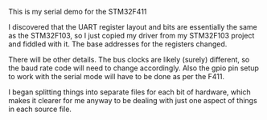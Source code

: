 This is my serial demo for the STM32F411

I discovered that the UART register layout and bits
are essentially the same as the STM32F103, so I just
copied my driver from my STM32F103 project and fiddled
with it.  The base addresses for the registers changed.

There will be other details. The bus clocks are likely
(surely) different, so the baud rate code will need to
change accordingly.  Also the gpio pin setup to work
with the serial mode will have to be done as per
the F411.

I began splitting things into separate files for each
bit of hardware, which makes it clearer for me anyway
to be dealing with just one aspect of things in each
source file.

